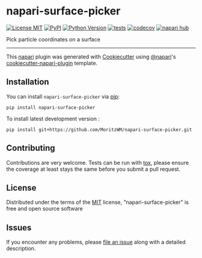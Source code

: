 # napari-surface-picker

[![License MIT](https://img.shields.io/pypi/l/napari-surface-picker.svg?color=green)](https://github.com/MoritzWM/napari-surface-picker/raw/main/LICENSE)
[![PyPI](https://img.shields.io/pypi/v/napari-surface-picker.svg?color=green)](https://pypi.org/project/napari-surface-picker)
[![Python Version](https://img.shields.io/pypi/pyversions/napari-surface-picker.svg?color=green)](https://python.org)
[![tests](https://github.com/MoritzWM/napari-surface-picker/workflows/tests/badge.svg)](https://github.com/MoritzWM/napari-surface-picker/actions)
[![codecov](https://codecov.io/gh/MoritzWM/napari-surface-picker/branch/main/graph/badge.svg)](https://codecov.io/gh/MoritzWM/napari-surface-picker)
[![napari hub](https://img.shields.io/endpoint?url=https://api.napari-hub.org/shields/napari-surface-picker)](https://napari-hub.org/plugins/napari-surface-picker)

Pick particle coordinates on a surface

----------------------------------

This [napari] plugin was generated with [Cookiecutter] using [@napari]'s [cookiecutter-napari-plugin] template.

<!--
Don't miss the full getting started guide to set up your new package:
https://github.com/napari/cookiecutter-napari-plugin#getting-started

and review the napari docs for plugin developers:
https://napari.org/stable/plugins/index.html
-->

## Installation

You can install `napari-surface-picker` via [pip]:

    pip install napari-surface-picker



To install latest development version :

    pip install git+https://github.com/MoritzWM/napari-surface-picker.git


## Contributing

Contributions are very welcome. Tests can be run with [tox], please ensure
the coverage at least stays the same before you submit a pull request.

## License

Distributed under the terms of the [MIT] license,
"napari-surface-picker" is free and open source software

## Issues

If you encounter any problems, please [file an issue] along with a detailed description.

[napari]: https://github.com/napari/napari
[Cookiecutter]: https://github.com/audreyr/cookiecutter
[@napari]: https://github.com/napari
[MIT]: http://opensource.org/licenses/MIT
[BSD-3]: http://opensource.org/licenses/BSD-3-Clause
[GNU GPL v3.0]: http://www.gnu.org/licenses/gpl-3.0.txt
[GNU LGPL v3.0]: http://www.gnu.org/licenses/lgpl-3.0.txt
[Apache Software License 2.0]: http://www.apache.org/licenses/LICENSE-2.0
[Mozilla Public License 2.0]: https://www.mozilla.org/media/MPL/2.0/index.txt
[cookiecutter-napari-plugin]: https://github.com/napari/cookiecutter-napari-plugin

[file an issue]: https://github.com/MoritzWM/napari-surface-picker/issues

[napari]: https://github.com/napari/napari
[tox]: https://tox.readthedocs.io/en/latest/
[pip]: https://pypi.org/project/pip/
[PyPI]: https://pypi.org/

